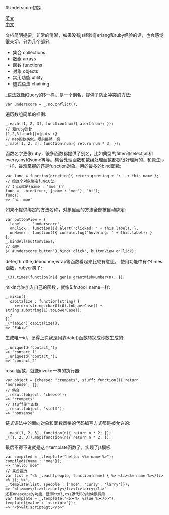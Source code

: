 #Underscore初探

[英文](http://underscorejs.org/)  
[中文](http://learningcn.com/underscore/)

文档简明扼要，非常的清晰，如果没有js经验有erlang和ruby经验的话，也会感觉很亲切，分为几个部分:

* 集合 collections
* 数组 arrays
* 函数 functions
* 对象 objects
* 实用功能 utility
* 链式语法 chaining

_语法就像jQuery的$一样，是一个别名，提供了防止冲突的方法:

```
var underscore = _.noConflict();
```

遍历数组简单的样例:

```
_.each([1, 2, 3], function(num){ alert(num); });
// 和ruby对比
[1,2,3].each{|x|puts x}
// map函数类似，眼前豁然一亮
_.map([1, 2, 3], function(num){ return num * 3; });
```

函数名字更像ruby，很多函数都提供了别名，比如典型的filter和select,all和every,any和some等等。集合处理函数和数组处理函数都是很好理解的，和原生js一样，最难掌握的还是function对象。用的最多的bind函数:

```
var func = function(greeting){ return greeting + ': ' + this.name };
// 给这个对象绑定func方法
// this就是{name : 'moe'}了
func = _.bind(func, {name : 'moe'}, 'hi');
func();
=> 'hi: moe'
```

如果不提供绑定的方法名称，对象里面的方法全部被自动绑定:

```
var buttonView = {
  label   : 'underscore',
  onClick : function(){ alert('clicked: ' + this.label); },
  onHover : function(){ console.log('hovering: ' + this.label); }
};
_.bindAll(buttonView);
// 调用
$('#underscore_button').bind('click', buttonView.onClick);
```

defer,throttle,debounce,wrap等函数看起来比较有意思。
使用功能中有个times函数，rubyer笑了:

```
_(3).times(function(n){ genie.grantWishNumber(n); });
```

mixin允许加入自己的函数，就像$.fn.tool_name一样:

```
_.mixin({
  capitalize : function(string) {
    return string.charAt(0).toUpperCase() + string.substring(1).toLowerCase();
  }
});
_("fabio").capitalize();
=> "Fabio"
```

生成唯一id，记得上次我是用靠date()函数转换成秒数生成的:

```
_.uniqueId('contact_');
=> 'contact_1'
_.uniqueId('contact_');
=> 'contact_2'
```

result函数，就像invoke一样的执行器:

```
var object = {cheese: 'crumpets', stuff: function(){ return 'nonsense'; }};
// 集合
_.result(object, 'cheese');
=> "crumpets"
// stuff是个函数
_.result(object, 'stuff');
=> "nonsense"
```

链式语法中的面向对象和函数风格的代码编写方式都是被允许的:

```
_.map([1, 2, 3], function(n){ return n * 2; });
_([1, 2, 3]).map(function(n){ return n * 2; });
```

最后不得不说就是这个template函数了，实现了js模板:

```
var compiled = _.template("hello: <%= name %>");
compiled({name : 'moe'});
=> "hello: moe"
// 集合遍历
var list = "<% _.each(people, function(name) { %> <li><%= name %></li> <% }); %>";
_.template(list, {people : ['moe', 'curly', 'larry']});
=> "<li>moe</li><li>curly</li><li>larry</li>"
还有unescape的功能，显示html,css源代码的时候很有用
var template = _.template("<b><%- value %></b>");
template({value : '<script>'});
=> "<b>&lt;script&gt;</b>"
```
